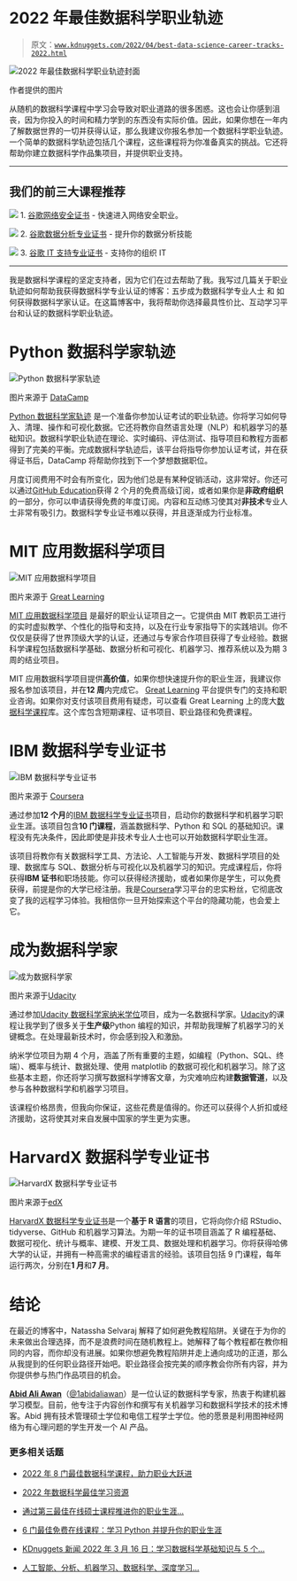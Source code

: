 # 2022 年最佳数据科学职业轨迹

> 原文：[`www.kdnuggets.com/2022/04/best-data-science-career-tracks-2022.html`](https://www.kdnuggets.com/2022/04/best-data-science-career-tracks-2022.html)

![2022 年最佳数据科学职业轨迹封面](img/922bc49600f2093bedb763fd88f3f37e.png)

作者提供的图片

从随机的数据科学课程中学习会导致对职业道路的很多困惑。这也会让你感到沮丧，因为你投入的时间和精力学到的东西没有实际价值。因此，如果你想在一年内了解数据世界的一切并获得认证，那么我建议你报名参加一个数据科学职业轨迹。一个简单的数据科学轨迹包括几个课程，这些课程将为你准备真实的挑战。它还将帮助你建立数据科学作品集项目，并提供职业支持。

* * *

## 我们的前三大课程推荐

![](img/0244c01ba9267c002ef39d4907e0b8fb.png) 1\. [谷歌网络安全证书](https://www.kdnuggets.com/google-cybersecurity) - 快速进入网络安全职业。

![](img/e225c49c3c91745821c8c0368bf04711.png) 2\. [谷歌数据分析专业证书](https://www.kdnuggets.com/google-data-analytics) - 提升你的数据分析技能

![](img/0244c01ba9267c002ef39d4907e0b8fb.png) 3\. [谷歌 IT 支持专业证书](https://www.kdnuggets.com/google-itsupport) - 支持你的组织 IT

* * *

我是数据科学课程的坚定支持者，因为它们在过去帮助了我。我写过几篇关于职业轨迹如何帮助我获得数据科学专业认证的博客：五步成为数据科学专业人士 和 如何获得数据科学家认证。在这篇博客中，我将帮助你选择最具性价比、互动学习平台和认证的数据科学职业轨迹。

# Python 数据科学家轨迹

![Python 数据科学家轨迹](img/89bc6a4e35235641ebe23bc65fb76a39.png)

图片来源于 [DataCamp](https://app.datacamp.com/learn/career-tracks/data-scientist-with-python?version=5)

[Python 数据科学家轨迹](https://app.datacamp.com/learn/career-tracks/data-scientist-with-python?version=5) 是一个准备你参加认证考试的职业轨迹。你将学习如何导入、清理、操作和可视化数据。它还将教你自然语言处理（NLP）和机器学习的基础知识。数据科学职业轨迹在理论、实时编码、评估测试、指导项目和教程方面都得到了完美的平衡。完成数据科学轨迹后，该平台将指导你参加认证考试，并在获得证书后，DataCamp 将帮助你找到下一个梦想数据职位。

月度订阅费用不时会有所变化，因为他们总是有某种促销活动，这非常好。你还可以通过[GitHub Education](https://education.github.com/pack/offers?sort=popularity&tag=Learn)获得 2 个月的免费高级订阅，或者如果你是**非政府组织**的一部分，你可以申请获得免费的年度订阅。内容和互动练习使其对**非技术**专业人士非常有吸引力。数据科学专业证书难以获得，并且逐渐成为行业标准。

# MIT 应用数据科学项目

![MIT 应用数据科学项目](img/c2de924dc39c43bfcbc85d994d391ec9.png)

图片来源于 [Great Learning](https://www.mygreatlearning.com/mit-data-science-program)

[MIT 应用数据科学项目](https://www.mygreatlearning.com/mit-data-science-program) 是最好的职业认证项目之一。它提供由 MIT 教职员工进行的实时虚拟教学、个性化的指导和支持，以及在行业专家指导下的实践培训。你不仅仅是获得了世界顶级大学的认证，还通过与专家合作项目获得了专业经验。数据科学课程包括数据科学基础、数据分析和可视化、机器学习、推荐系统以及为期 3 周的结业项目。

MIT 应用数据科学项目提供**高价值**，如果你想快速提升你的职业生涯，我建议你报名参加该项目，并在**12 周**内完成它。 [Great Learning](https://www.mygreatlearning.com/) 平台提供专门的支持和职业咨询。如果你对支付该项目费用有疑虑，可以查看 Great Learning 上的庞大[数据科学课程](https://www.mygreatlearning.com/data-science/courses)库。这个库包含短期课程、证书项目、职业路径和免费课程。

# IBM 数据科学专业证书

![IBM 数据科学专业证书](img/53a2adb464f50c452d4e49a02bd1c1a8.png)

图片来源于 [Coursera](https://www.coursera.org/professional-certificates/ibm-data-science)

通过参加**12 个月**的[IBM 数据科学专业证书](https://www.coursera.org/professional-certificates/ibm-data-science)项目，启动你的数据科学和机器学习职业生涯。该项目包含**10 门课程**，涵盖数据科学、Python 和 SQL 的基础知识。课程没有先决条件，因此即使是非技术专业人士也可以开始数据科学职业生涯。

该项目将教你有关数据科学工具、方法论、人工智能与开发、数据科学项目的处理、数据库与 SQL、数据分析与可视化以及机器学习的知识。完成课程后，你将获得**IBM 证书**和职场技能。你可以获得经济援助，或者如果你是学生，可以免费获得，前提是你的大学已经注册。我是[Coursera](https://www.coursera.org/)学习平台的忠实粉丝，它彻底改变了我的远程学习体验。我相信你一旦开始探索这个平台的隐藏功能，也会爱上它。

# 成为数据科学家

![成为数据科学家](img/8bbf34aa6de1bd65997e37700fe4d827.png)

图片来源于[Udacity](https://www.udacity.com/course/data-scientist-nanodegree--nd025)

通过参加[Udacity 数据科学家纳米学位](https://www.udacity.com/course/data-scientist-nanodegree--nd025)项目，成为一名数据科学家。[Udacity](https://www.udacity.com/)的课程让我学到了很多关于**生产级**Python 编程的知识，并帮助我理解了机器学习的关键概念。在处理最新技术时，你会感到投入和激励。

纳米学位项目为期 4 个月，涵盖了所有重要的主题，如编程（Python、SQL、终端）、概率与统计、数据处理、使用 matplotlib 的数据可视化和机器学习。除了这些基本主题，你还将学习撰写数据科学博客文章，为灾难响应构建**数据管道**，以及参与各种数据科学和机器学习项目。

该课程价格昂贵，但我向你保证，这些花费是值得的。你还可以获得个人折扣或经济援助，这将使其对来自发展中国家的学生更为实惠。

# HarvardX 数据科学专业证书

![HarvardX 数据科学专业证书](img/2adf4d8bd8e1142790e910ca71138938.png)

图片来源于[edX](https://www.edx.org/professional-certificate/harvardx-data-science)

[HarvardX 数据科学专业证书](https://www.edx.org/professional-certificate/harvardx-data-science)是一个**基于 R 语言**的项目，它将向你介绍 RStudio、tidyverse、GitHub 和机器学习算法。为期一年的证书项目涵盖了 R 编程基础、数据可视化、统计与概率、建模、开发工具、数据处理和机器学习。你将获得哈佛大学的认证，并拥有一种高需求的编程语言的经验。该项目包括 9 门课程，每年运行两次，分别在**1 月**和**7 月**。

# 结论

在最近的博客中，Natassha Selvaraj 解释了如何避免教程陷阱。关键在于为你的未来做出合理选择，而不是浪费时间在随机教程上。她解释了每个教程都在教你相同的内容，而你却没有进展。如果你想避免教程陷阱并走上通向成功的正道，那么从我提到的任何职业路径开始吧。职业路径会按完美的顺序教会你所有内容，并为你提供参与热门作品项目的机会。

**[Abid Ali Awan](https://www.polywork.com/kingabzpro)**（[@1abidaliawan](https://twitter.com/1abidaliawan)）是一位认证的数据科学专家，热衷于构建机器学习模型。目前，他专注于内容创作和撰写有关机器学习和数据科学技术的技术博客。Abid 拥有技术管理硕士学位和电信工程学士学位。他的愿景是利用图神经网络为有心理问题的学生开发一个 AI 产品。

### 更多相关话题

+   [2022 年 8 门最佳数据科学课程，助力职业大跃进](https://www.kdnuggets.com/2022/02/scaler-8-best-data-science-courses-enroll-2022-steep-career-advancement.html)

+   [2022 年数据科学最佳学习资源](https://www.kdnuggets.com/2022/01/best-learning-resources-data-science-2022.html)

+   [通过第三最佳在线硕士课程推进你的职业生涯…](https://www.kdnuggets.com/2023/07/bay-path-advance-career-3rd-best-online-masters-data-science-program.html)

+   [6 门最佳免费在线课程：学习 Python 并提升你的职业生涯](https://www.kdnuggets.com/2022/11/corise-6-best-free-online-courses-python-boost-career.html)

+   [KDnuggets 新闻 2022 年 3 月 16 日：学习数据科学基础知识与 5 个…](https://www.kdnuggets.com/2022/n11.html)

+   [人工智能、分析、机器学习、数据科学、深度学习…](https://www.kdnuggets.com/2021/12/developments-predictions-ai-machine-learning-data-science-research.html)
